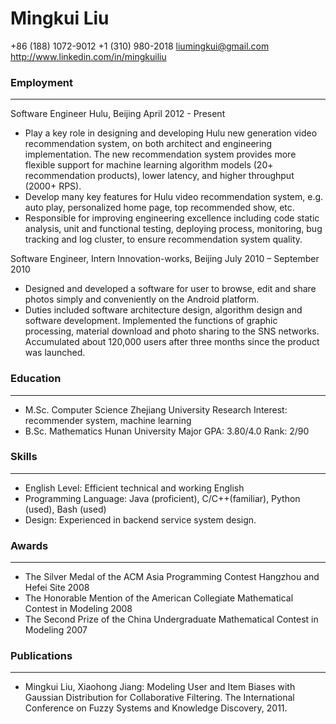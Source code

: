 # Mingkui Liu
+86 (188) 1072-9012
+1 (310) 980-2018
<liumingkui@gmail.com> 
<http://www.linkedin.com/in/mingkuiliu>

### Employment
------
Software Engineer Hulu, Beijing April 2012 - Present
- Play a key role in designing and developing Hulu new generation video recommendation system, on both
architect and engineering implementation. The new recommendation system provides more flexible support for machine learning algorithm models (20+ recommendation products), lower latency, and higher throughput (2000+ RPS).
- Develop many key features for Hulu video recommendation system, e.g. auto play, personalized home page, top recommended show, etc.
- Responsible for improving engineering excellence including code static analysis, unit and functional testing, deploying process, monitoring, bug tracking and log cluster, to ensure recommendation system quality.

Software Engineer, Intern Innovation-works, Beijing July 2010 – September 2010
- Designed and developed a software for user to browse, edit and share photos simply and conveniently on the Android platform.
- Duties included software architecture design, algorithm design and software development. Implemented the functions of graphic processing, material download and photo sharing to the SNS networks. Accumulated about 120,000 users after three months since the product was launched.

### Education
------
- M.Sc. Computer Science Zhejiang University
Research Interest: recommender system, machine learning
- B.Sc. Mathematics Hunan University
Major GPA: 3.80/4.0 Rank: 2/90

### Skills
------
- English Level: Efficient technical and working English
- Programming Language: Java (proficient), C/C++(familiar), Python (used), Bash (used)
- Design: Experienced in backend service system design.

### Awards
------
- The Silver Medal of the ACM Asia Programming Contest Hangzhou and Hefei Site 2008
- The Honorable Mention of the American Collegiate Mathematical Contest in Modeling 2008
- The Second Prize of the China Undergraduate Mathematical Contest in Modeling 2007

### Publications
------
- Mingkui Liu, Xiaohong Jiang: Modeling User and Item Biases with Gaussian Distribution for Collaborative Filtering. The International Conference on Fuzzy Systems and Knowledge Discovery, 2011.

